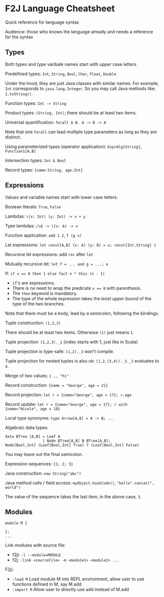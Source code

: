 # F2J Language Cheatsheet

Quick reference for language syntax

Audience: those who knows the language already and needs a reference for the
syntax

## Types

Both types and type varibale names start with upper case letters.

Predefined types: `Int`, `String`, `Bool`, `Char`, `Float`, `Double`

Under the hood, they are just Java classes with similar names. For example,
`Int` corresponds to `java.lang.Integer`. So you may call Java methods like:
`1.toString()`.

Function types: `Int -> String`

Product types: `(String, Int)`; there should be at least two items.

Universal quantification: `forall A B. A -> B -> A`

Note that one `forall` can lead multiple type parameters as long as they are distinct.

Using parameterized types (operator application): `ExprAlg[String]`, `Function1[A,B]`

Intersection types: `Int & Bool`

Record types: `{name:String, age:Int}`

## Expressions

Values and variable names start with lower case letters.

Boolean literals: `True`, `False`

Lambdas: `\(x: Int) (y: Int) -> x + y`

Type lambdas: `/\A -> \(x: A) -> x`

Function application: `add 1 2`, `f (g x)`

Let expressions: `let const[A,B] (x: A) (y: B) = x; const[Int,String] 1`

Recursive let expressions: add `rec` after `let`

Mutually recursive let: `let f = ... and g = ...; e`

If: `if x == 0 then 1 else fact n * this (n - 1)`

* `if`'s are expressions.
* There is no need to wrap the predicate `x == 0` with parenthesis.
* The `then` keyword is mandatory.
* The type of the whole expression takes the *least upper bound* of the type of
  the two branches.

Note that there must be a body, lead by a semicolon, following the bindings.

Tuple construction: `(1,2,3)`

There should be at least two items. Otherwise `(1)` just means `1`.

Tuple projection: `(1,2,3)._1` (index starts with 1, just like in Scala)

Tuple projection is type-safe: `(1,2)._3` won't compile.

Tuple projection for nested tuples is also ok: `(1,2,(3,4))._3._2` evaluates to `4`.

Merge of two values: `1 ,, "hi"`

Record construction: `{name = "George", age = 21}`

Record projection: `let r = {name="George", age = 17}; r.age`

Record update: `let r = {name="George", age = 17}; r with {name="Nicole", age = 18}`

Local type synonyms: `type Arrow[A,B] = A -> B; ...`

Algebraic data types:
```
data BTree [A,B] = Leaf A
                 | Node BTree[A,B] B BTree[A,B];
Node[Bool,Int] (Leaf[Bool,Int] True) 7 (Leaf[Bool,Int] False)
```
You may leave out the final semicolon.

Expression sequences: `{1; 2; 3}`

Java construction: `new String("abc")`

Java method calls / field access: `myObject.hashCode()`, `"hello".concat(", world")`

The value of the sequence takes the last item, in the above case, `3`.

## Modules

```
module M {

};
...
```
Link modules with source file:
- f2ji: ```-l --module=MODULE```
- f2j: ```:link <sourceFile> -m <module1> <module2> ...```

F2ji:
- ```:load M``` Load module M into REPL environment, allow user to use functions defined in M, say M.add
- ```:import M``` Allow user to directly use add instead of M.add
